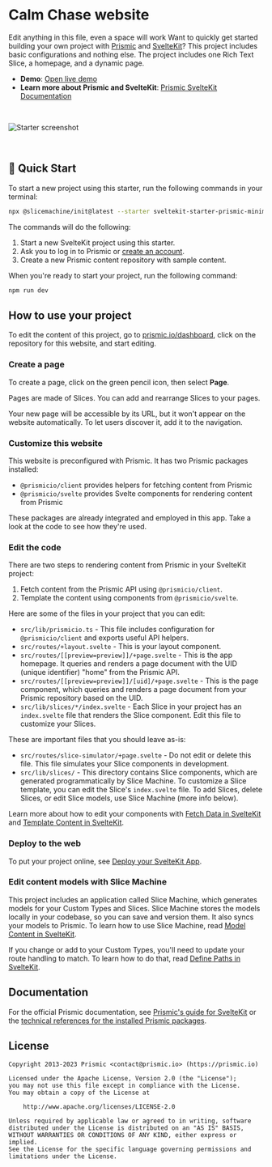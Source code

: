 # Calm Chase website 

Edit anything in this file, even a space will work
Want to quickly get started building your own project with [Prismic][prismic] and [SvelteKit][sveltekit]? This project includes basic configurations and nothing else. The project includes one Rich Text Slice, a homepage, and a dynamic page.

- **Demo**: [Open live demo][live-demo]
- **Learn more about Prismic and SvelteKit**: [Prismic SvelteKit Documentation][prismic-docs]

&nbsp;

![Starter screenshot](https://user-images.githubusercontent.com/31219208/228820114-98993841-0b14-40cf-9f39-1b81effe752f.png)

&nbsp;

## 🚀 Quick Start

To start a new project using this starter, run the following commands in your terminal:

```sh
npx @slicemachine/init@latest --starter sveltekit-starter-prismic-minimal
```

The commands will do the following:

1. Start a new SvelteKit project using this starter.
2. Ask you to log in to Prismic or [create an account][prismic-sign-up].
3. Create a new Prismic content repository with sample content.

When you're ready to start your project, run the following command:

```sh
npm run dev
```

## How to use your project

To edit the content of this project, go to [prismic.io/dashboard](https://prismic.io/dashboard), click on the repository for this website, and start editing.

### Create a page

To create a page, click on the green pencil icon, then select **Page**.

Pages are made of Slices. You can add and rearrange Slices to your pages.

Your new page will be accessible by its URL, but it won't appear on the website automatically. To let users discover it, add it to the navigation.

### Customize this website

This website is preconfigured with Prismic. It has two Prismic packages installed:

- `@prismicio/client` provides helpers for fetching content from Prismic
- `@prismicio/svelte` provides Svelte components for rendering content from Prismic

These packages are already integrated and employed in this app. Take a look at the code to see how they're used.

### Edit the code

There are two steps to rendering content from Prismic in your SvelteKit project:

1. Fetch content from the Prismic API using `@prismicio/client`.
2. Template the content using components from `@prismicio/svelte`.

Here are some of the files in your project that you can edit:

- `src/lib/prismicio.ts` - This file includes configuration for `@prismicio/client` and exports useful API helpers.
- `src/routes/+layout.svelte` - This is your layout component.
- `src/routes/[[preview=preview]]/+page.svelte` - This is the app homepage. It queries and renders a page document with the UID (unique identifier) "home" from the Prismic API.
- `src/routes/[[preview=preview]]/[uid]/+page.svelte` - This is the page component, which queries and renders a page document from your Prismic repository based on the UID.
- `src/lib/slices/*/index.svelte` - Each Slice in your project has an `index.svelte` file that renders the Slice component. Edit this file to customize your Slices.

These are important files that you should leave as-is:

- `src/routes/slice-simulator/+page.svelte` - Do not edit or delete this file. This file simulates your Slice components in development.
- `src/lib/slices/` - This directory contains Slice components, which are generated programmatically by Slice Machine. To customize a Slice template, you can edit the Slice's `index.svelte` file. To add Slices, delete Slices, or edit Slice models, use Slice Machine (more info below).

Learn more about how to edit your components with [Fetch Data in SvelteKit](https://prismic.io/docs/svelte-fetch-data) and [Template Content in SvelteKit](https://prismic.io/docs/svelte-template).

### Deploy to the web

To put your project online, see [Deploy your SvelteKit App](https://prismic.io/docs/svelte-deploy).

### Edit content models with Slice Machine

This project includes an application called Slice Machine, which generates models for your Custom Types and Slices. Slice Machine stores the models locally in your codebase, so you can save and version them. It also syncs your models to Prismic. To learn how to use Slice Machine, read [Model Content in SvelteKit](https://prismic.io/docs/content-modeling).

If you change or add to your Custom Types, you'll need to update your route handling to match. To learn how to do that, read [Define Paths in SvelteKit](https://prismic.io/docs/technologies/define-paths-sveltekit).

## Documentation

For the official Prismic documentation, see [Prismic's guide for SvelteKit][prismic-docs] or the [technical references for the installed Prismic packages](https://prismic.io/docs/technologies/technical-references).

## License

```
Copyright 2013-2023 Prismic <contact@prismic.io> (https://prismic.io)

Licensed under the Apache License, Version 2.0 (the "License");
you may not use this file except in compliance with the License.
You may obtain a copy of the License at

    http://www.apache.org/licenses/LICENSE-2.0

Unless required by applicable law or agreed to in writing, software
distributed under the License is distributed on an "AS IS" BASIS,
WITHOUT WARRANTIES OR CONDITIONS OF ANY KIND, either express or implied.
See the License for the specific language governing permissions and
limitations under the License.
```

[prismic]: https://prismic.io/
[prismic-docs]: https://prismic.io/docs/svelte
[prismic-sign-up]: https://prismic.io/dashboard/signup
[sveltekit]: https://kit.svelte.dev/
[live-demo]: https://sveltekit-starter-prismic-minimal.vercel.app/
